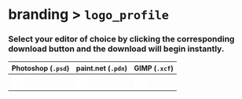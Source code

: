 # branding > `logo_profile`
### Select your editor of choice by clicking the corresponding download button and the download will begin instantly.

| Photoshop (`.psd`) | paint.net (`.pdn`) | GIMP (`.xcf`) |
|--------------------|--------------------|---------------|
|<a href="https://github.com/QuarTheDev/branding/raw/main/down/psd/logo_profile.psd"><picture><source media="(prefers-color-scheme: dark)" srcset="https://raw.githubusercontent.com/QuarTheDev/branding/main/repo/assets/w_download.png"><source media="(prefers-color-scheme: light)" srcset="https://raw.githubusercontent.com/QuarTheDev/branding/main/repo/assets/b_download.png"><img src="https://raw.githubusercontent.com/QuarTheDev/branding/main/repo/assets/w_download.png" width="24px" alt="⬇️" title="Download logo_profile.psd"></picture></a>|<a href="https://github.com/QuarTheDev/branding/raw/main/down/pdn/logo_profile.pdn"><picture><source media="(prefers-color-scheme: dark)" srcset="https://raw.githubusercontent.com/QuarTheDev/branding/main/repo/assets/w_download.png"><source media="(prefers-color-scheme: light)" srcset="https://raw.githubusercontent.com/QuarTheDev/branding/main/repo/assets/b_download.png"><img src="https://raw.githubusercontent.com/QuarTheDev/branding/main/repo/assets/w_download.png" width="24px" alt="⬇️" title="Download logo_profile.pdn"></picture></a>|<a href="https://github.com/QuarTheDev/branding/raw/main/down/xcf/logo_profile.xcf"><picture><source media="(prefers-color-scheme: dark)" srcset="https://raw.githubusercontent.com/QuarTheDev/branding/main/repo/assets/w_download.png"><source media="(prefers-color-scheme: light)" srcset="https://raw.githubusercontent.com/QuarTheDev/branding/main/repo/assets/b_download.png"><img src="https://raw.githubusercontent.com/QuarTheDev/branding/main/repo/assets/w_download.png" width="24px" alt="⬇️" title="Download logo_profile.xcf"></picture></a>|
